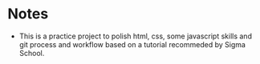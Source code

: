# Notes
- This is a practice project to polish html, css, some javascript skills and git process and workflow based on a tutorial recommeded by Sigma School.
